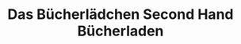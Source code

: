 ---
title: "Das Bücherlädchen Second Hand Bücherladen"
url: /nordstrand/das-buecherlaedchen-second-hand-buecherladen/
shop: Bücher
---